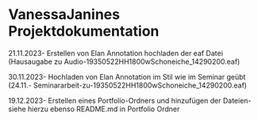 # VanessaJanines Projektdokumentation
21.11.2023- Erstellen von Elan Annotation
hochladen der eaf Datei (Hausaugabe zu Audio-19350522HH1800wSchoneiche_14290200.eaf)

30.11.2023- Hochladen von Elan Annotation im Stil wie im Seminar geübt (24.11.- Seminararbeit-zu-19350522HH1800wSchoneiche_14290200.eaf)

19.12.2023- Erstellen eines Portfolio-Ordners und hinzufügen der Dateien- siehe hierzu ebenso README.md in Portfolio Ordner
